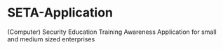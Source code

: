 # SETA-Application
(Computer) Security Education Training Awareness Application for small and medium sized enterprises
